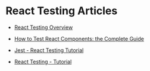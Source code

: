 # React Testing Articles

* [React Testing Overview](https://reactjs.org/docs/testing.html)

* [How to Test React Components: the Complete Guide](https://www.freecodecamp.org/news/testing-react-hooks/)

* [Jest - React Testing Tutorial](https://jestjs.io/docs/en/tutorial-react)

* [React Testing - Tutorial](https://www.robinwieruch.de/react-testing-library)